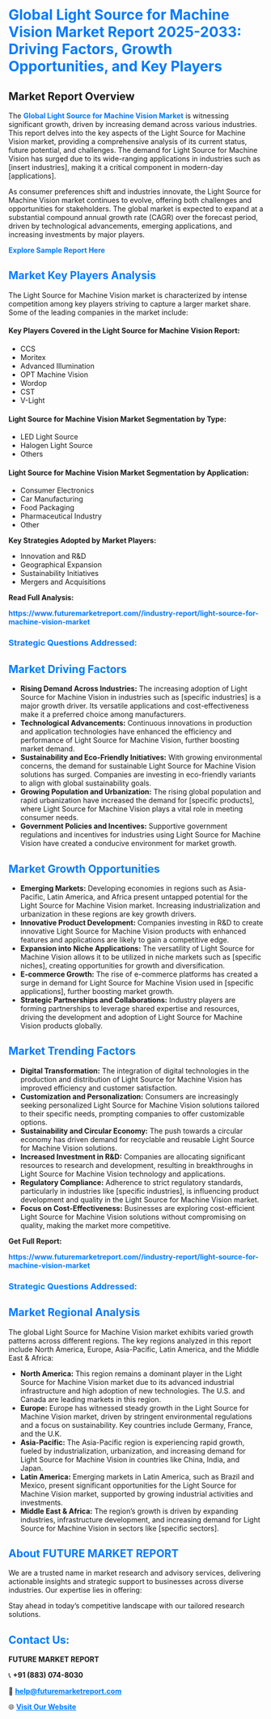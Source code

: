 <h1 style="color: #007BFF;">Global Light Source for Machine Vision Market Report 2025-2033: Driving Factors, Growth Opportunities, and Key Players</h1>

<section id="overview">
<h2>Market Report Overview</h2>
<p>The <a href="https://www.futuremarketreport.com//industry-report/light-source-for-machine-vision-market" style="color: #007BFF; text-decoration: none;"><strong>Global Light Source for Machine Vision Market</strong></a> is witnessing significant growth, driven by increasing demand across various industries. This report delves into the key aspects of the Light Source for Machine Vision market, providing a comprehensive analysis of its current status, future potential, and challenges. The demand for Light Source for Machine Vision has surged due to its wide-ranging applications in industries such as [insert industries], making it a critical component in modern-day [applications].</p>
<p>As consumer preferences shift and industries innovate, the Light Source for Machine Vision market continues to evolve, offering both challenges and opportunities for stakeholders. The global market is expected to expand at a substantial compound annual growth rate (CAGR) over the forecast period, driven by technological advancements, emerging applications, and increasing investments by major players.</p>
</section>

<section id="overview">
<p><a href="https://www.futuremarketreport.com//request-sample/reportId=59201" style="color: #007BFF; text-decoration: none;"><strong>Explore Sample Report Here</strong></a></p>
</section>

<section id="key-players">
<h2 style="color: #007BFF;">Market Key Players Analysis</h2>
<p>The Light Source for Machine Vision market is characterized by intense competition among key players striving to capture a larger market share. Some of the leading companies in the market include:</p>
<h4>Key Players Covered in the Light Source for Machine Vision Report:</h4>
<ul><li>CCS</li><li>Moritex</li><li>Advanced Illumination</li><li>OPT Machine Vision</li><li>Wordop</li><li>CST</li><li>V-Light</li></ul>
<h4>Light Source for Machine Vision Market Segmentation by Type:</h4>
<ul><li>LED Light Source</li><li>Halogen Light Source</li><li>Others</li></ul>

<h4>Light Source for Machine Vision Market Segmentation by Application:</h4>
<ul><li>Consumer Electronics</li><li>Car Manufacturing</li><li>Food Packaging</li><li>Pharmaceutical Industry</li><li>Other</li></ul>
<p><strong>Key Strategies Adopted by Market Players:</strong></p>
<ul>
<li>Innovation and R&D</li>
<li>Geographical Expansion</li>
<li>Sustainability Initiatives</li>
<li>Mergers and Acquisitions</li>
</ul>
</section>

<section>
<p><strong>Read Full Analysis: </strong></p><a href="https://www.futuremarketreport.com//industry-report/light-source-for-machine-vision-market" style="color: #007BFF; text-decoration: none;"><strong>https://www.futuremarketreport.com//industry-report/light-source-for-machine-vision-market</strong></a>
<h3 style="color: #007BFF;">Strategic Questions Addressed:</h3>
</section>

<section id="driving-factors">
<h2 style="color: #007BFF;">Market Driving Factors</h2>
<ul>
<li><strong>Rising Demand Across Industries:</strong> The increasing adoption of Light Source for Machine Vision in industries such as [specific industries] is a major growth driver. Its versatile applications and cost-effectiveness make it a preferred choice among manufacturers.</li>
<li><strong>Technological Advancements:</strong> Continuous innovations in production and application technologies have enhanced the efficiency and performance of Light Source for Machine Vision, further boosting market demand.</li>
<li><strong>Sustainability and Eco-Friendly Initiatives:</strong> With growing environmental concerns, the demand for sustainable Light Source for Machine Vision solutions has surged. Companies are investing in eco-friendly variants to align with global sustainability goals.</li>
<li><strong>Growing Population and Urbanization:</strong> The rising global population and rapid urbanization have increased the demand for [specific products], where Light Source for Machine Vision plays a vital role in meeting consumer needs.</li>
<li><strong>Government Policies and Incentives:</strong> Supportive government regulations and incentives for industries using Light Source for Machine Vision have created a conducive environment for market growth.</li>
</ul>
</section>

<section id="growth-opportunities">
<h2 style="color: #007BFF;">Market Growth Opportunities</h2>
<ul>
<li><strong>Emerging Markets:</strong> Developing economies in regions such as Asia-Pacific, Latin America, and Africa present untapped potential for the Light Source for Machine Vision market. Increasing industrialization and urbanization in these regions are key growth drivers.</li>
<li><strong>Innovative Product Development:</strong> Companies investing in R&D to create innovative Light Source for Machine Vision products with enhanced features and applications are likely to gain a competitive edge.</li>
<li><strong>Expansion into Niche Applications:</strong> The versatility of Light Source for Machine Vision allows it to be utilized in niche markets such as [specific niches], creating opportunities for growth and diversification.</li>
<li><strong>E-commerce Growth:</strong> The rise of e-commerce platforms has created a surge in demand for Light Source for Machine Vision used in [specific applications], further boosting market growth.</li>
<li><strong>Strategic Partnerships and Collaborations:</strong> Industry players are forming partnerships to leverage shared expertise and resources, driving the development and adoption of Light Source for Machine Vision products globally.</li>
</ul>
</section>

<section id="trending-factors">
<h2 style="color: #007BFF;">Market Trending Factors</h2>
<ul>
<li><strong>Digital Transformation:</strong> The integration of digital technologies in the production and distribution of Light Source for Machine Vision has improved efficiency and customer satisfaction.</li>
<li><strong>Customization and Personalization:</strong> Consumers are increasingly seeking personalized Light Source for Machine Vision solutions tailored to their specific needs, prompting companies to offer customizable options.</li>
<li><strong>Sustainability and Circular Economy:</strong> The push towards a circular economy has driven demand for recyclable and reusable Light Source for Machine Vision solutions.</li>
<li><strong>Increased Investment in R&D:</strong> Companies are allocating significant resources to research and development, resulting in breakthroughs in Light Source for Machine Vision technology and applications.</li>
<li><strong>Regulatory Compliance:</strong> Adherence to strict regulatory standards, particularly in industries like [specific industries], is influencing product development and quality in the Light Source for Machine Vision market.</li>
<li><strong>Focus on Cost-Effectiveness:</strong> Businesses are exploring cost-efficient Light Source for Machine Vision solutions without compromising on quality, making the market more competitive.</li>
</ul>
</section>

<section>
<p><strong>Get Full Report: </strong></p><a href="https://www.futuremarketreport.com//industry-report/light-source-for-machine-vision-market" style="color: #007BFF; text-decoration: none;"><strong>https://www.futuremarketreport.com//industry-report/light-source-for-machine-vision-market</strong></a>
<h3 style="color: #007BFF;">Strategic Questions Addressed:</h3>
</section>


<section id="regional-analysis">
<h2 style="color: #007BFF;">Market Regional Analysis</h2>
<p>The global Light Source for Machine Vision market exhibits varied growth patterns across different regions. The key regions analyzed in this report include North America, Europe, Asia-Pacific, Latin America, and the Middle East & Africa:</p>
<ul>
<li><strong>North America:</strong> This region remains a dominant player in the Light Source for Machine Vision market due to its advanced industrial infrastructure and high adoption of new technologies. The U.S. and Canada are leading markets in this region.</li>
<li><strong>Europe:</strong> Europe has witnessed steady growth in the Light Source for Machine Vision market, driven by stringent environmental regulations and a focus on sustainability. Key countries include Germany, France, and the U.K.</li>
<li><strong>Asia-Pacific:</strong> The Asia-Pacific region is experiencing rapid growth, fueled by industrialization, urbanization, and increasing demand for Light Source for Machine Vision in countries like China, India, and Japan.</li>
<li><strong>Latin America:</strong> Emerging markets in Latin America, such as Brazil and Mexico, present significant opportunities for the Light Source for Machine Vision market, supported by growing industrial activities and investments.</li>
<li><strong>Middle East & Africa:</strong> The region’s growth is driven by expanding industries, infrastructure development, and increasing demand for Light Source for Machine Vision in sectors like [specific sectors].</li>
</ul>
</section>

<footer>
<h2 style="color: #007BFF;">About FUTURE MARKET REPORT</h2>
<p>We are a trusted name in market research and advisory services, delivering actionable insights and strategic support to businesses across diverse industries. Our expertise lies in offering:</p>

<p>Stay ahead in today’s competitive landscape with our tailored research solutions.</p>

<h2 style="color: #007BFF;">Contact Us:</h2>
<p><strong>FUTURE MARKET REPORT</strong></p>
<p>📞 <strong>+91 (883) 074-8030</strong></p>
<p>📧 <strong><a href="mailto:help@futuremarketreport.com" style="color: #007BFF;">help@futuremarketreport.com</a></strong></p>
<p>🌐 <strong><a href="https://www.futuremarketreport.com/" style="color: #007BFF;">Visit Our Website</a></strong></p>
</footer>